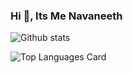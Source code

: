 ###  Hi 👋, Its Me Navaneeth 

![Github stats](https://github-readme-stats.vercel.app/api?username=Navaneeth-Sharma&theme=highcontrast&show_icons=true&count_private=true)

![Top Languages Card](https://github-readme-stats.vercel.app/api/top-langs/?username=Navaneeth-Sharma)
<!--
**Navaneeth-Sharma/Navaneeth-Sharma** is a ✨ _special_ ✨ repository because its `README.md` (this file) appears on your GitHub profile.

Here are some ideas to get you started:

- 🔭 I’m currently working on ...
- 🌱 I’m currently learning ...
- 👯 I’m looking to collaborate on ...
- 🤔 I’m looking for help with ...
- 💬 Ask me about ...
- 📫 How to reach me: ...
- 😄 Pronouns: ...
- ⚡ Fun fact: ...
-->
